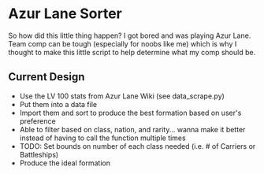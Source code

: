 # Azur Lane Sorter

So how did this little thing happen? I got bored and was playing Azur Lane. Team comp can be tough (especially for noobs like me) which is why I thought to make this little script to help determine what my comp should be. 

## Current Design
* Use the LV 100 stats from Azur Lane Wiki (see data_scrape.py)
* Put them into a data file
* Import them and sort to produce the best formation based on user's preference
* Able to filter based on class, nation, and rarity... wanna make it better
  instead of having to call the function multiple times
* TODO: Set bounds on number of each class needed (i.e. # of Carriers or Battleships)
* Produce the ideal formation
